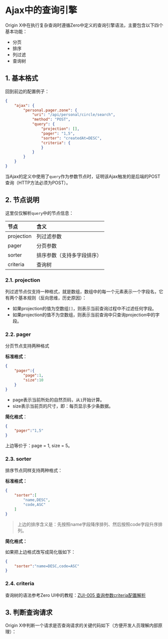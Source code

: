 # Ajax中的查询引擎

Origin X中在执行复杂查询时遵循Zero中定义的查询引擎语法，主要包含以下四个基本功能：

* 分页
* 排序
* 列过滤
* 查询树

## 1. 基本格式

回到前边的配置例子：

```json
{
    "ajax": {
        "personal.pager.zone": {
            "uri": "/api/personal/circle/search",
            "method": "POST",
            "query": {
                "projection": [],
                "pager": "1,5",
                "sorter": "createdAt=DESC",
                "criteria": {
                }
            }
        }
    }
}
```

当Ajax的定义中使用了`query`作为参数节点时，证明该Ajax触发的是后端的POST查询（HTTP方法必须为POST）。

## 2. 节点说明

这里仅仅解析`query`中的节点信息：

| 节点 | 含义 |
| :--- | :--- |
| projection | 列过滤参数 |
| pager | 分页参数 |
| sorter | 排序参数（支持多字段排序） |
| criteria | 查询树 |

### 2.1. projection

列过滤节点仅支持一种格式，就是数组，数组中的每一个元素表示一个字段名，它有两个基本规则（反向思维，历史原因）：

* 如果projection的值为空数组`[]`，则表示当前查询过程中不过滤任何字段。
* 如果projection的值不为空数组，则表示当前查询中只查询projection中的字段。

### 2.2. pager

分页节点支持两种格式

**标准格式**：

```json
{
    "pager":{
        "page":1,
        "size":10
    }
}
```

* page表示当前所处的自然页码，从`1`开始计算。
* size表示当前页的尺寸，即：每页显示多少条数据。

**简化格式**：

```json
{
    "pager":"1,5"
}
```

上边等价于：page = 1, size = 5。

### 2.3. sorter

排序节点同样支持两种格式：

**标准格式：**

```json
{
    "sorter":[
        "name,DESC",
        "code,ASC"
    ]
}
```

> 上边的排序含义是：先按照name字段降序排列、然后按照code字段升序排列。

**简化格式：**

如果把上边格式改写成简化版如下：

```json
{
    "sorter":"name=DESC,code=ASC"
}
```

### 2.4. criteria

查询树的语法参考Zero UI中的教程：[ZUI-005 查询参数criteria配置解析](/zero-ui/1-zero-uiji-ben-jiao-cheng/zui-005-cha-xun-can-shu-criteria-pei-zhi-jie-xi.html)

## 3. 判断查询请求

Origin X中判断一个请求是否查询请求的关键代码如下（方便开发人员理解内部原理）：





